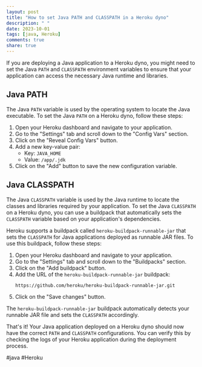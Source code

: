 ```yaml
---
layout: post
title: "How to set Java PATH and CLASSPATH in a Heroku dyno"
description: " "
date: 2023-10-01
tags: [java, Heroku]
comments: true
share: true
---
```


If you are deploying a Java application to a Heroku dyno, you might need to set the Java `PATH` and `CLASSPATH` environment variables to ensure that your application can access the necessary Java runtime and libraries.

## Java PATH
The Java `PATH` variable is used by the operating system to locate the Java executable. To set the Java `PATH` on a Heroku dyno, follow these steps:

1. Open your Heroku dashboard and navigate to your application.
2. Go to the "Settings" tab and scroll down to the "Config Vars" section.
3. Click on the "Reveal Config Vars" button.
4. Add a new key-value pair:
   - Key: `JAVA_HOME`
   - Value: `/app/.jdk`
5. Click on the "Add" button to save the new configuration variable.

## Java CLASSPATH
The Java `CLASSPATH` variable is used by the Java runtime to locate the classes and libraries required by your application. To set the Java `CLASSPATH` on a Heroku dyno, you can use a buildpack that automatically sets the `CLASSPATH` variable based on your application's dependencies.

Heroku supports a buildpack called `heroku-buildpack-runnable-jar` that sets the `CLASSPATH` for Java applications deployed as runnable JAR files. To use this buildpack, follow these steps:

1. Open your Heroku dashboard and navigate to your application.
2. Go to the "Settings" tab and scroll down to the "Buildpacks" section.
3. Click on the "Add buildpack" button.
4. Add the URL of the `heroku-buildpack-runnable-jar` buildpack:
   ```
   https://github.com/heroku/heroku-buildpack-runnable-jar.git
   ```
5. Click on the "Save changes" button.

The `heroku-buildpack-runnable-jar` buildpack automatically detects your runnable JAR file and sets the `CLASSPATH` accordingly.

That's it! Your Java application deployed on a Heroku dyno should now have the correct `PATH` and `CLASSPATH` configurations. You can verify this by checking the logs of your Heroku application during the deployment process. 

#java #Heroku